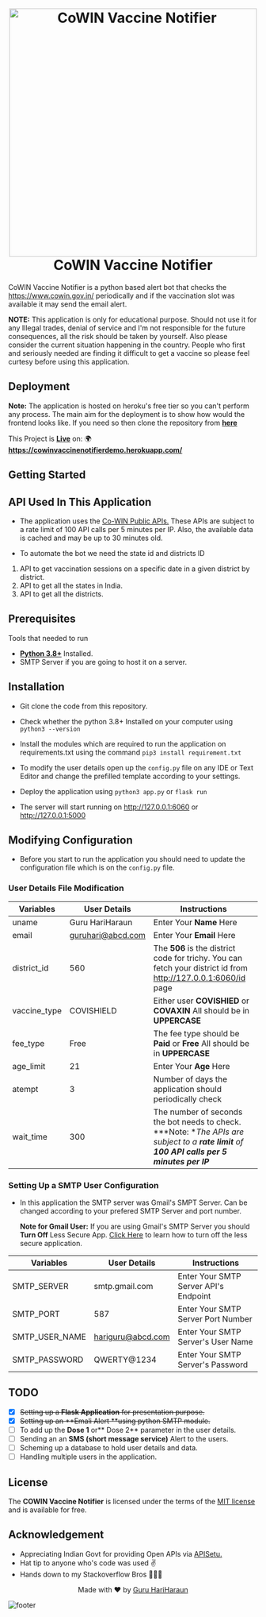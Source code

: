 <h1 align="center">
  <img src="https://ik.imagekit.io/guruhariharaun/github/CoWIN_Vaccine_Notifier/header.png" alt="CoWIN Vaccine Notifier" width ="500"/><br>
CoWIN Vaccine Notifier
</h1>

CoWIN Vaccine Notifier is a python based alert bot that checks the https://www.cowin.gov.in/ periodically and if the vaccination slot was available it may send the email alert.

**NOTE:** This application is only for educational purpose. Should not use it for any Illegal trades, denial of service and I&apos;m not responsible for the future consequences, all the risk should be taken by yourself. Also please consider the current situation happening in the country. People who first and seriously needed are finding it difficult to get a vaccine so please feel curtesy before using this application.

## Deployment
**Note:** The application is hosted on heroku's free tier so you can't perform any process. The main aim for the deployment is to show how would the frontend looks like. If you need so then clone the repository from **[here](https://github.com/guruhariharaun "here")**

This Project is [**Live**](https://cowinvaccinenotifierdemo.herokuapp.com/ "**Live**") on: 🌍 **https://cowinvaccinenotifierdemo.herokuapp.com/**

## Getting Started
## API Used In This Application
- The application uses the [Co-WIN Public APIs.](https://apisetu.gov.in/public/api/cowin "Co-WIN Public APIs.") These APIs are subject to a rate limit of 100 API calls per 5 minutes per IP. Also, the available data is cached and may be up to 30 minutes old.

- To automate the bot we need the state id and districts ID 

1. API to get vaccination sessions on a specific date in a given district by district.
2. API to get all the states in India.
3. API to get all the districts.

## Prerequisites
Tools that needed to run 
- [**Python 3.8+**](https://www.python.org/downloads/ "**Python 3.8+**") Installed.
- SMTP Server if you are going to host it on a server.

## Installation
- Git clone the code from this repository.

- Check whether the python 3.8+ Installed on your computer using `python3 --version` 

- Install the modules which are required to run the application on requirements.txt using the command `pip3 install requirement.txt`

- To modify the user details open up the `config.py` file on any IDE or Text Editor and change the prefilled template according to your settings.

- Deploy the application using  `python3 app.py` or `flask run`

- The server will start running on http://127.0.0.1:6060 or http://127.0.0.1:5000

## Modifying Configuration
- Before you start to run the application you should need to update the configuration file which is on the `config.py` file.

### User Details File Modification
| Variables | User Details | Instructions |
| ------------ |---------------|-----|
| uname      | Guru HariHaraun | Enter Your **Name** Here |
| email      | guruhari@abcd.com |Enter Your **Email** Here |
| district_id | 560 |The **506** is the district code for trichy. You can fetch your district id from http://127.0.0.1:6060/id page |
| vaccine_type | COVISHIELD | Either user **COVISHIED**  or **COVAXIN** All should be in **UPPERCASE** |
| fee_type | Free | The fee type should be **Paid** or **Free** All should be in **UPPERCASE** |
| age_limit | 21 | Enter Your **Age** Here |
| atempt    | 3   | Number of days the application should periodically check |
| wait_time | 300 |The number of seconds the bot needs to check. ***Note: **The APIs are subject to a **rate limit** of **100 API calls per 5 minutes per IP*** |

### Setting Up a SMTP User Configuration 
- In this application the SMTP server was Gmail&apos;s SMPT Server. Can be changed according to your prefered SMTP Server and port number.

	**Note for Gmail User:** If you are using Gmail&apos;s SMTP Server you should **Turn Off** Less Secure App. [Click Here](https://support.google.com/accounts/answer/6010255#zippy=%2Cif-less-secure-app-access-is-on-for-your-account "Click Here") to learn how to turn off the less secure application.

| Variables | User Details | Instructions |
| ------------ |---------------|-----|
| SMTP_SERVER | smtp.gmail.com  |Enter Your SMTP Server API&apos;s Endpoint |
| SMTP_PORT | 587  |Enter Your SMTP Server Port Number |
| SMTP_USER_NAME | hariguru@abcd.com | Enter Your SMTP Server&apos;s User Name |
| SMTP_PASSWORD | QWERTY@1234 | Enter Your SMTP Server&apos;s Password |

## TODO
- [x] ~~Setting up a **Flask Application** for presentation purpose.~~
- [x] ~~Setting up an **Emali Alert **using python SMTP module.~~
- [ ] To add up the **Dose 1** or** Dose 2** parameter in the user details.
- [ ] Sending an an **SMS (short message service)** Alert to the users.
- [ ] Scheming up a database to hold user details and data.
- [ ] Handling multiple users in the application.

## License
The **COWIN Vaccine Notifier** is licensed under the terms of the [MIT license](http://g "MIT license") and is available for free.

## Acknowledgement
- Appreciating Indian Govt for providing Open APIs via [APISetu.](https://apisetu.gov.in/ "APISetu")
- Hat tip to anyone who&apos;s code was used ✌
- Hands down to my Stackoverflow Bros 🙆🏻‍♂️

<p align="center">
  Made with ❤️ by <a href="https://github.com/guruhariharaun">Guru HariHaraun</a>
</p>
<img align="center" src="https://ik.imagekit.io/guruhariharaun/github/CoWIN_Vaccine_Notifier/footer.png" alt="footer" />
